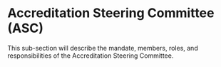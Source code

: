 # Accreditation Steering Committee (ASC)

This sub-section will describe the mandate, members, roles, and responsibilities of the Accreditation Steering Committee. 